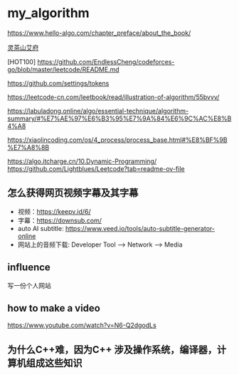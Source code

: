 # my_algorithm

https://www.hello-algo.com/chapter_preface/about_the_book/

[灵茶山艾府](https://www.bilibili.com/read/cv22332590/?spm_id_from=333.999.0.0)

[HOT100] https://github.com/EndlessCheng/codeforces-go/blob/master/leetcode/README.md

https://github.com/settings/tokens

https://leetcode-cn.com/leetbook/read/illustration-of-algorithm/55bvvv/

https://labuladong.online/algo/essential-technique/algorithm-summary/#%E7%AE%97%E6%B3%95%E7%9A%84%E6%9C%AC%E8%B4%A8

https://xiaolincoding.com/os/4_process/process_base.html#%E8%BF%9B%E7%A8%8B

https://algo.itcharge.cn/10.Dynamic-Programming/
https://github.com/Lightblues/Leetcode?tab=readme-ov-file

## 怎么获得网页视频字幕及其字幕
- 视频：https://keepv.id/6/
- 字幕：https://downsub.com/
- auto AI subtitle: https://www.veed.io/tools/auto-subtitle-generator-online
- 网站上的音频下载: Developer Tool --> Network --> Media

## influence
写一份个人网站

## how to make a video
https://www.youtube.com/watch?v=N6-Q2dgodLs

## 为什么C++难，因为C++ 涉及操作系统，编译器，计算机组成这些知识


